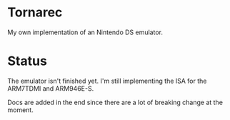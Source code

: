 # Tornarec
My own implementation of an Nintendo DS emulator.

# Status
The emulator isn't finished yet. I'm still implementing the ISA for the ARM7TDMI
and ARM946E-S.

Docs are added in the end since there are a lot of breaking change at the
moment.
